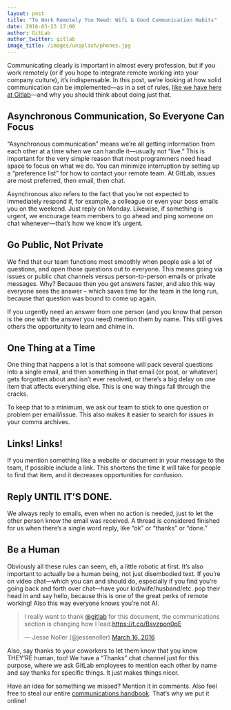 ```yaml
---
layout: post
title: "To Work Remotely You Need: Wifi & Good Communication Habits"
date: 2016-03-23 17:00
author: GitLab
author_twitter: gitlab
image_title: /images/unsplash/phones.jpg
---
```


Communicating clearly is important in almost every profession, but if you work
remotely (or if you hope to integrate remote working into your company culture),
it’s indispensable. In this post, we’re looking at how solid communication can be
implemented—as in a set of rules, [like we have here at Gitlab][handbook]—and
why you should think about doing just that.

<!-- more -->

## Asynchronous Communication, So Everyone Can Focus

“Asynchronous communication” means we’re all getting information from each other
at a time when we can handle it—usually not “live.” This is important for the
very simple reason that most programmers need head space to focus on what we do.
You can minimize interruption by setting up a “preference list” for how to contact
your remote team. At GitLab, issues are most preferred, then email, then chat.

Asynchronous also refers to the fact that you’re not expected to immediately
respond if, for example, a colleague or even your boss emails you on the weekend.
Just reply on Monday. Likewise, if something is urgent, we encourage team members
to go ahead and ping someone on chat whenever—that’s how we know it’s urgent.

## Go Public, Not Private

We find that our team functions most smoothly when people ask a lot of questions,
and open those questions out to everyone. This means going via issues or public
chat channels versus person-to-person emails or private messages. Why? Because
then you get answers faster, and also this way everyone sees the answer – which
saves time for the team in the long run, because that question was bound to come
up again.

If you urgently need an answer from one person (and you know that person is the
  one with the answer you need) mention them by name. This still gives others
  the opportunity to learn and chime in.

## One Thing at a Time

One thing that happens a lot is that someone will pack several questions into a
single email, and then something in that email (or post, or whatever) gets
forgotten about and isn’t ever resolved, or there’s a big delay on one item
that affects everything else. This is one way things fall through the cracks.

To keep that to a minimum, we ask our team to stick to one question or problem
per email/issue. This also makes it easier to search for issues in your comms
archives.

## Links! Links!

If you mention something like a website or document in your message to the team,
if possible include a link. This shortens the time it will take for people to
find that item, and it decreases opportunities for confusion.

## Reply UNTIL IT’S DONE.

We always reply to emails, even when no action is needed, just to let the other
person know the email was received. A thread is considered finished for us when
there’s a single word reply, like “ok” or “thanks” or “done.”

## Be a Human

Obviously all these rules can seem, eh, a little robotic at first. It’s also
important to actually be a human being, not just disembodied text. If you’re on
video chat—which you can and should do, especially if you find you’re going back
and forth over chat—have your kid/wife/husband/etc. pop their head in and say
hello, because this is one of the great perks of remote working! Also this way
everyone knows you’re not AI.

<blockquote class="twitter-tweet" data-lang="en"><p lang="en" dir="ltr">I really want to thank <a href="https://twitter.com/gitlab">@gitlab</a> for this document, the communications section is changing how I lead.<a href="https://t.co/Bsvzpon0pE">https://t.co/Bsvzpon0pE</a></p>&mdash; Jesse Noller (@jessenoller) <a href="https://twitter.com/jessenoller/status/710220595963645952">March 16, 2016</a></blockquote>
<script async src="//platform.twitter.com/widgets.js" charset="utf-8"></script>

Also, say thanks to your coworkers to let them know that you know THEY’RE human,
too! We have a “Thanks” chat channel just for this purpose, where we ask GitLab
employees to mention each other by name and say thanks for specific things.
It just makes things nicer.

Have an idea for something we missed? Mention it in comments. Also feel free to
steal our entire [communications handbook][handbook]. That’s why we put it online!

[handbook]: https://about.gitlab.com/handbook/#communication
